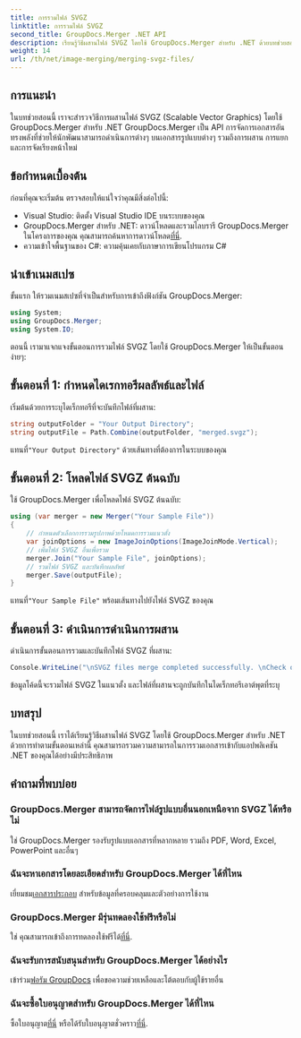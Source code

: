 ```yaml
---
title: การรวมไฟล์ SVGZ
linktitle: การรวมไฟล์ SVGZ
second_title: GroupDocs.Merger .NET API
description: เรียนรู้วิธีผสานไฟล์ SVGZ โดยใช้ GroupDocs.Merger สำหรับ .NET ด้วยบทช่วยสอนทีละขั้นตอนนี้ เพิ่มทักษะการจัดการเอกสารของคุณ
weight: 14
url: /th/net/image-merging/merging-svgz-files/
---
```

## การแนะนำ
ในบทช่วยสอนนี้ เราจะสำรวจวิธีการผสานไฟล์ SVGZ (Scalable Vector Graphics) โดยใช้ GroupDocs.Merger สำหรับ .NET GroupDocs.Merger เป็น API การจัดการเอกสารอันทรงพลังที่ช่วยให้นักพัฒนาสามารถดำเนินการต่างๆ บนเอกสารรูปแบบต่างๆ รวมถึงการผสาน การแยก และการจัดเรียงหน้าใหม่
## ข้อกำหนดเบื้องต้น
ก่อนที่คุณจะเริ่มต้น ตรวจสอบให้แน่ใจว่าคุณมีสิ่งต่อไปนี้:
- Visual Studio: ติดตั้ง Visual Studio IDE บนระบบของคุณ
-  GroupDocs.Merger สำหรับ .NET: ดาวน์โหลดและรวมไลบรารี GroupDocs.Merger ในโครงการของคุณ คุณสามารถค้นหาการดาวน์โหลด[ที่นี่](https://releases.groupdocs.com/merger/net/).
- ความเข้าใจพื้นฐานของ C#: ความคุ้นเคยกับภาษาการเขียนโปรแกรม C#

## นำเข้าเนมสเปซ
ขั้นแรก ให้รวมเนมสเปซที่จำเป็นสำหรับการเข้าถึงฟังก์ชัน GroupDocs.Merger:
```csharp
using System; 
using GroupDocs.Merger;
using System.IO;
```

ตอนนี้ เรามาแจกแจงขั้นตอนการรวมไฟล์ SVGZ โดยใช้ GroupDocs.Merger ให้เป็นขั้นตอนง่ายๆ:
## ขั้นตอนที่ 1: กำหนดไดเรกทอรีผลลัพธ์และไฟล์
เริ่มต้นด้วยการระบุไดเร็กทอรีที่จะบันทึกไฟล์ที่ผสาน:
```csharp
string outputFolder = "Your Output Directory";
string outputFile = Path.Combine(outputFolder, "merged.svgz");
```
 แทนที่`"Your Output Directory"` ด้วยเส้นทางที่ต้องการในระบบของคุณ
## ขั้นตอนที่ 2: โหลดไฟล์ SVGZ ต้นฉบับ
ใช้ GroupDocs.Merger เพื่อโหลดไฟล์ SVGZ ต้นฉบับ:
```csharp
using (var merger = new Merger("Your Sample File"))
{
    // กำหนดตัวเลือกการรวมรูปภาพด้วยโหมดการรวมแนวตั้ง
    var joinOptions = new ImageJoinOptions(ImageJoinMode.Vertical);
    // เพิ่มไฟล์ SVGZ อื่นเพื่อรวม
    merger.Join("Your Sample File", joinOptions);
    // รวมไฟล์ SVGZ และบันทึกผลลัพธ์
    merger.Save(outputFile);
}
```
 แทนที่`"Your Sample File"` พร้อมเส้นทางไปยังไฟล์ SVGZ ของคุณ
## ขั้นตอนที่ 3: ดำเนินการดำเนินการผสาน
ดำเนินการขั้นตอนการรวมและบันทึกไฟล์ SVGZ ที่ผสาน:
```csharp
Console.WriteLine("\nSVGZ files merge completed successfully. \nCheck output in {0}", outputFolder);
```
ข้อมูลโค้ดนี้จะรวมไฟล์ SVGZ ในแนวตั้ง และไฟล์ที่ผสานจะถูกบันทึกในไดเร็กทอรีเอาต์พุตที่ระบุ

## บทสรุป
ในบทช่วยสอนนี้ เราได้เรียนรู้วิธีผสานไฟล์ SVGZ โดยใช้ GroupDocs.Merger สำหรับ .NET ด้วยการทำตามขั้นตอนเหล่านี้ คุณสามารถรวมความสามารถในการรวมเอกสารเข้ากับแอปพลิเคชัน .NET ของคุณได้อย่างมีประสิทธิภาพ

## คำถามที่พบบ่อย
### GroupDocs.Merger สามารถจัดการไฟล์รูปแบบอื่นนอกเหนือจาก SVGZ ได้หรือไม่
ใช่ GroupDocs.Merger รองรับรูปแบบเอกสารที่หลากหลาย รวมถึง PDF, Word, Excel, PowerPoint และอื่นๆ
### ฉันจะหาเอกสารโดยละเอียดสำหรับ GroupDocs.Merger ได้ที่ไหน
 เยี่ยมชม[เอกสารประกอบ](https://tutorials.groupdocs.com/merger/net/) สำหรับข้อมูลที่ครอบคลุมและตัวอย่างการใช้งาน
### GroupDocs.Merger มีรุ่นทดลองใช้ฟรีหรือไม่
 ใช่ คุณสามารถเข้าถึงการทดลองใช้ฟรีได้[ที่นี่](https://releases.groupdocs.com/).
### ฉันจะรับการสนับสนุนสำหรับ GroupDocs.Merger ได้อย่างไร
 เข้าร่วม[ฟอรัม GroupDocs](https://forum.groupdocs.com/c/merger/32) เพื่อขอความช่วยเหลือและโต้ตอบกับผู้ใช้รายอื่น
### ฉันจะซื้อใบอนุญาตสำหรับ GroupDocs.Merger ได้ที่ไหน
 ซื้อใบอนุญาต[ที่นี่](https://purchase.groupdocs.com/buy) หรือได้รับใบอนุญาตชั่วคราว[ที่นี่](https://purchase.groupdocs.com/temporary-license/).